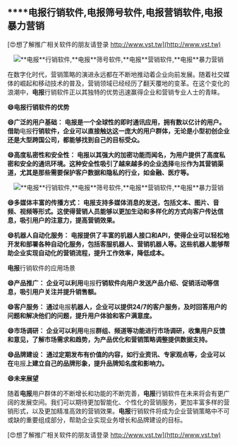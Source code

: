 ## ****电报**行销软件,**电报**筛号软件,**电报**营销软件,**电报**暴力营销**

[😍想了解推广相关软件的朋友请登录 http://www.vst.tw](http://www.vst.tw)

 <center><img src="https://vst.tw/MP4/tuiguang/png/0.png" alt="**电报**行销软件,**电报**筛号软件,**电报**营销软件,**电报**暴力营销"></center>

在数字化时代，营销策略的演进永远都在不断地推动着企业向前发展。随着社交媒体的崛起和移动技术的普及，营销领域已经经历了翻天覆地的变革。在这个变化的浪潮中，**电报**行销软件正以其独特的优势迅速赢得企业和营销专业人士的青睐。

**😄**电报**行销软件的优势**

**😄广泛的用户基础： **电报**是一个全球性的即时通讯应用，拥有数以亿计的用户。借助**电报**行销软件，企业可以直接触达这一庞大的用户群体，无论是小型初创企业还是大型跨国公司，都能够找到自己的目标受众。**

**😄高度私密性和安全性： **电报**以其强大的加密功能而闻名，为用户提供了高度私密和安全的通讯环境。这种安全性吸引了越来越多的企业选择**电报**作为其营销渠道，尤其是那些需要保护客户数据和隐私的行业，如金融、医疗等。**

 <center><img src="https://vst.tw/MP4/tuiguang/png/0.png" alt="**电报**行销软件,**电报**筛号软件,**电报**营销软件,**电报**暴力营销"></center>

**😄多媒体丰富的传播方式： **电报**支持多媒体消息的发送，包括文本、图片、音频、视频等形式。这使得营销人员能够以更加生动和多样化的方式向客户传达信息，吸引用户的注意力，提高营销效果。**

**😄机器人自动化服务： **电报**提供了丰富的机器人接口和API，使得企业可以轻松地开发和部署各种自动化服务，包括客服机器人、营销机器人等。这些机器人能够帮助企业实现自动化的营销流程，提升工作效率，降低成本。**

**电报**行销软件的应用场景

**😄产品推广： 企业可以利用**电报**行销软件向用户发送产品介绍、促销活动等信息，吸引用户关注并提升销售额。**

**😄客户服务： 通过**电报**机器人，企业可以提供24/7的客户服务，及时回答用户的问题和解决他们的问题，提升用户体验和客户满意度。**

**😄市场调研： 企业可以利用**电报**群组、频道等功能进行市场调研，收集用户反馈和意见，了解市场需求和趋势，为产品优化和营销策略调整提供数据支持。**

**😄品牌建设： 通过定期发布有价值的内容，如行业资讯、专家观点等，企业可以在**电报**上建立自己的品牌形象，提升品牌知名度和影响力。**

**😄未来展望**

随着**电报**用户群体的不断增长和功能的不断完善，**电报**行销软件在未来将会有更广阔的发展空间。我们可以期待更加智能化、个性化的营销服务，更加丰富多样的营销形式，以及更加精准高效的营销效果。**电报**行销软件将成为企业营销策略中不可或缺的重要组成部分，帮助企业实现业务增长和品牌建设的目标。

[😍想了解推广相关软件的朋友请登录 http://www.vst.tw](http://www.vst.tw)



